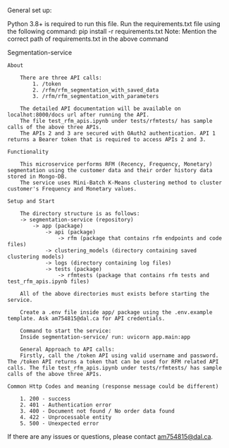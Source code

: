 General set up:

Python 3.8+ is required to run this file.
Run the requirements.txt file using the following command:
pip install -r requirements.txt
Note: Mention the correct path of requirements.txt in the above command

Segmentation-service

    About

        There are three API calls:
            1. /token
            2. /rfm/rfm_segmentation_with_saved_data
            3. /rfm/rfm_segmentation_with_parameters

        The detailed API documentation will be available on localhot:8000/docs url after running the API.
        The file test_rfm_apis.ipynb under tests/rfmtests/ has sample calls of the above three APIs.
        The APIs 2 and 3 are secured with OAuth2 authentication. API 1 returns a Bearer token that is required to access APIs 2 and 3.

    Functionality

        This microservice performs RFM (Recency, Frequency, Monetary) segmentation using the customer data and their order history data stored in Mongo-DB.
        The service uses Mini-Batch K-Means clustering method to cluster customer's Frequency and Monetary values.

    Setup and Start

        The directory structure is as follows:
        -> segmentation-service (repository)
            -> app (package)
                -> api (package)
                    -> rfm (package that contains rfm endpoints and code files)
                -> clustering_models (directory containing saved clustering models)
                -> logs (directory containing log files)
                -> tests (package)
                    -> rfmtests (package that contains rfm tests and test_rfm_apis.ipynb files) 

        All of the above directories must exists before starting the service.

        Create a .env file inside app/ package using the .env.example template. Ask am754815@dal.ca for API credentials.

        Command to start the service:
        Inside segmentation-service/ run: uvicorn app.main:app

        General Approach to API calls:
        Firstly, call the /token API using valid username and password. The /token API returns a token that can be used for RFM related API calls. The file test_rfm_apis.ipynb under tests/rfmtests/ has sample calls of the above three APIs.

    Common Http Codes and meaning (response message could be different)
    
        1. 200 - success
        2. 401 - Authentication error
        3. 400 - Document not found / No order data found
        4. 422 - Unprocessable entity
        5. 500 - Unexpected error

If there are any issues or questions, please contact am754815@dal.ca.
